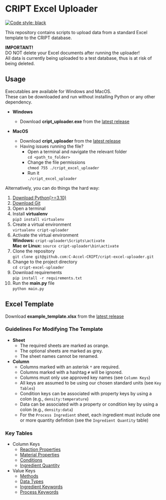 # CRIPT Excel Uploader
[![Code style: black](https://img.shields.io/badge/code%20style-black-000000.svg)](https://github.com/psf/black)  

This repository contains scripts to upload data from a standard Excel template to the CRIPT database.

**IMPORTANT!**  
DO NOT delete your Excel documents after running the uploader!  
All data is currently being uploaded to a test database, thus is at risk of being deleted.

## Usage

Executables are available for Windows and MacOS.  
These can be downloaded and run without installing Python or any other dependency.  

* **Windows**
    * Download **cript_uploader.exe** from the [latest release](https://github.com/C-Accel-CRIPT/cript-excel-uploader/releases)

* **MacOS** 
    * Download **cript_uploader** from the [latest release](https://github.com/C-Accel-CRIPT/cript-excel-uploader/releases)
    * Having issues running the file?
        * Open a terminal and navigate the relevant folder  
        `cd <path_to_folder>`
        * Change the file permissions  
        `chmod 755 ./cript_excel_uploader`
        * Run it  
        `./cript_excel_uploader`

Alternatively, you can do things the hard way:

1. [Download Python(>=3.10)](https://www.python.org/)
2. [Download Git](https://git-scm.com/downloads)
3. Open a terminal
4. Install **virtualenv**  
`pip3 install virtualenv`
5. Create a virtual environment  
`virtualenv cript-uploader`
6. Activate the virtual environment  
**Windows:** `cript-uploader\Scripts\activate`  
**Mac or Linux:** `source cript-uploader\bin\activate`
7. Clone the repository  
`git clone git@github.com:C-Accel-CRIPT/cript-excel-uploader.git`
8. Change to the project directory  
`cd cript-excel-uploader`
9. Download requirements  
`pip install -r requirements.txt`
10. Run the **main.py** file  
`python main.py`

## Excel Template

Download **example_template.xlsx** from the [latest release](https://github.com/C-Accel-CRIPT/cript-excel-uploader/releases)


### Guidelines For Modifying The Template
- **Sheet** 
  - The required sheets are marked as orange.
  - The optional sheets are marked as grey.
  - The sheet names cannot be renamed.
- **Column**
  - Columns marked with an asterisk `*` are required.
  - Columns marked with a hashtag `#` will be ignored.
  - Columns must only use approved key names (see `Column Keys`)
  - All keys are assumed to be using our chosen standard units (see `Key Tables`)
  - Condition keys can be associated with property keys by using a colon (e.g., `density:temperature`)
  - Data can be associated with a property or condition key by using a colon (e.g., `density:data`)
  - For the `Process Ingredient` sheet, each ingredient must include one or more quantity defintion (see the `Ingredient Quantity` table)
 

### Key Tables

* Column Keys
    * [Reaction Properties](http://htmlpreview.github.io/?https://github.com/C-Accel-CRIPT/cript_tutorials/blob/master/key_tables/property_keys_reaction.html)
    * [Material Properties](http://htmlpreview.github.io/?https://github.com/C-Accel-CRIPT/cript_tutorials/blob/master/key_tables/property_keys_materials.html)
    * [Conditions](http://htmlpreview.github.io/?https://github.com/C-Accel-CRIPT/cript_tutorials/blob/master/key_tables/condition_keys.html)
    * [Ingredient Quantity](http://htmlpreview.github.io/?https://github.com/C-Accel-CRIPT/cript_tutorials/blob/master/key_tables/quantity_keys.html)
* Value Keys
    * [Methods](http://htmlpreview.github.io/?https://github.com/C-Accel-CRIPT/cript_tutorials/blob/master/key_tables/method_keys.html)    
    * [Data Types](http://htmlpreview.github.io/?https://github.com/C-Accel-CRIPT/cript_tutorials/blob/master/key_tables/data_keys.html)
    * [Ingredient Keywords](http://htmlpreview.github.io/?https://github.com/C-Accel-CRIPT/cript_tutorials/blob/master/key_tables/ingredient_keys.html)
    * [Process Keywords](http://htmlpreview.github.io/?https://github.com/C-Accel-CRIPT/cript_tutorials/blob/master/key_tables/process_keys.html)

